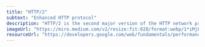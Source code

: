 ```yaml
---
title: "HTTP/2"
subtext: "Enhanced HTTP protocol"
description: "HTTP/2 is the second major version of the HTTP network protocol, used by the World Wide Web. It was designed to improve the performance of web applications by reducing latency and improving the speed of communication between web browsers and servers."
imageUrl: "https://miro.medium.com/v2/resize:fit:828/format:webp/1*iMjLL6GZXYV0cEY0VxWaZA.png"
resourceUrl: "https://developers.google.com/web/fundamentals/performance/http2"
---
```


